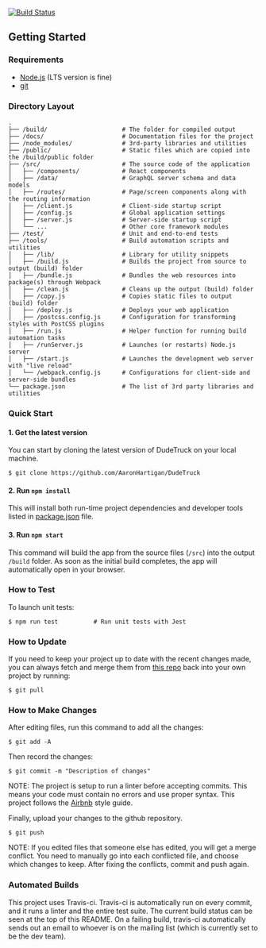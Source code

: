 [![Build Status](https://travis-ci.org/AaronHartigan/DudeTruck.svg?branch=master)](https://travis-ci.org/AaronHartigan/DudeTruck)

## Getting Started

### Requirements
  * [Node.js](https://nodejs.org/) (LTS version is fine)
  * [git](https://git-scm.com/downloads)

### Directory Layout

```
.
├── /build/                     # The folder for compiled output
├── /docs/                      # Documentation files for the project
├── /node_modules/              # 3rd-party libraries and utilities
├── /public/                    # Static files which are copied into the /build/public folder
├── /src/                       # The source code of the application
│   ├── /components/            # React components
│   ├── /data/                  # GraphQL server schema and data models
│   ├── /routes/                # Page/screen components along with the routing information
│   ├── /client.js              # Client-side startup script
│   ├── /config.js              # Global application settings
│   ├── /server.js              # Server-side startup script
│   └── ...                     # Other core framework modules
├── /test/                      # Unit and end-to-end tests
├── /tools/                     # Build automation scripts and utilities
│   ├── /lib/                   # Library for utility snippets
│   ├── /build.js               # Builds the project from source to output (build) folder
│   ├── /bundle.js              # Bundles the web resources into package(s) through Webpack
│   ├── /clean.js               # Cleans up the output (build) folder
│   ├── /copy.js                # Copies static files to output (build) folder
│   ├── /deploy.js              # Deploys your web application
│   ├── /postcss.config.js      # Configuration for transforming styles with PostCSS plugins
│   ├── /run.js                 # Helper function for running build automation tasks
│   ├── /runServer.js           # Launches (or restarts) Node.js server
│   ├── /start.js               # Launches the development web server with "live reload"
│   └── /webpack.config.js      # Configurations for client-side and server-side bundles
└── package.json                # The list of 3rd party libraries and utilities
```

### Quick Start

#### 1. Get the latest version

You can start by cloning the latest version of DudeTruck on your local machine.

```shell
$ git clone https://github.com/AaronHartigan/DudeTruck
```

#### 2. Run `npm install`

This will install both run-time project dependencies and developer tools listed
in [package.json](https://github.com/AaronHartigan/DudeTruck/blob/master/package.json) file.

#### 3. Run `npm start`

This command will build the app from the source files (`/src`) into the output
`/build` folder. As soon as the initial build completes, the app will automatically
open in your browser.

### How to Test

To launch unit tests:

```shell
$ npm run test          # Run unit tests with Jest
```

### How to Update

If you need to keep your project up to date with the recent changes made,
you can always fetch and merge them from [this repo](https://github.com/AaronHartigan/DudeTruck)
back into your own project by running:

```shell
$ git pull
```

### How to Make Changes

After editing files, run this command to add all the changes:

```shell
$ git add -A
```

Then record the changes:

```shell
$ git commit -m "Description of changes"
```

NOTE: The project is setup to run a linter before accepting commits.
This means your code must contain no errors and use proper syntax.
This project follows the [Airbnb](https://github.com/airbnb/javascript/blob/master/README.md) style guide.

Finally, upload your changes to the github repository.

```shell
$ git push
```

NOTE: If you edited files that someone else has edited, you will get a merge conflict.
You need to manually go into each conflicted file, and choose which changes
to keep. After fixing the conflicts, commit and push again.

### Automated Builds

This project uses Travis-ci.  Travis-ci is automatically run on every commit, and
it runs a linter and the entire test suite.  The current build status can be seen
at the top of this README.  On a failing build, travis-ci automatically sends out
an email to whoever is on the mailing list (which is currently set to be the dev team).
